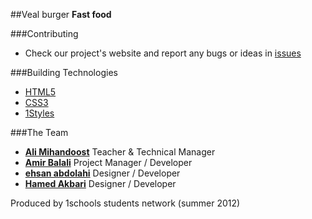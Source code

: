 ##Veal burger
**Fast food**

###Contributing

* Check our project's website and report any bugs or ideas in [issues](https://github.com/1schools-projects/VealBurger/issues)


###Building Technologies
* [HTML5](http://ali.md/wiki/html5)
* [CSS3](http://ali.md/css3ref)
* [1Styles](http://ali.md/1styles)


###The Team
* [**Ali Mihandoost**](http://github.com/Alimd) Teacher  & Technical Manager
* [**Amir Balali**](https://github.com/amirbll) Project Manager / Developer
* [**ehsan abdolahi**](https://github.com/ehsanab) Designer / Developer
* [**Hamed Akbari**](https://github.com/HamedAkbari) Designer / Developer

Produced by 1schools students network (summer 2012)